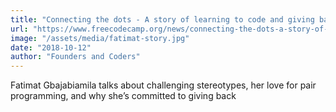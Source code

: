```yaml
---
title: "Connecting the dots - A story of learning to code and giving back"
url: "https://www.freecodecamp.org/news/connecting-the-dots-a-story-of-learning-to-code-and-giving-back-c8867cdffcb1/"
image: "/assets/media/fatimat-story.jpg"
date: "2018-10-12"
author: "Founders and Coders"
---
```


Fatimat Gbajabiamila talks about challenging stereotypes, her love for pair programming, and why she’s committed to giving back

<!-- excerpt -->
